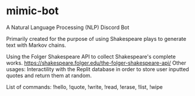 # mimic-bot
A Natural Language Processing (NLP) Discord Bot

Primarily created for the purpose of using Shakespeare plays to generate text with Markov chains.


Using the Folger Shakespeare API to collect Shakespeare's complete works. https://shakespeare.folger.edu/the-folger-shakespeare-api/
Other usages: Interactility with the Replit database in order to store user inputted quotes and return them at random.

List of commands:
!hello, !quote, !write, !read, !erase, !list, !wipe
